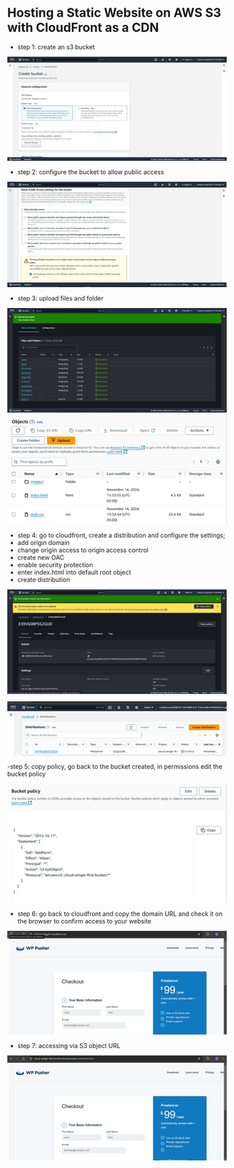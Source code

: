# Hosting a Static Website on AWS S3 with CloudFront as a CDN

- step 1: create an s3 bucket 

![](images/s3-bucket%201.jpg)

- step 2: configure the bucket to allow public access

![](images/s3-bucket%202.jpg)

- step 3: upload files and folder

![](images/s3-bucket%203.jpg)
![](images/udacity-cloud-005.png)

- step 4: go to cloudfront, create a distribution and configure the settings;
- add origin domain
- change origin access to origin access control
- create new OAC
- enable security protection
- enter index.html into default root object
- create distribution

![](images/s3-bucket%204.jpg)

![](images/udacity-cloud-003.png)

-step 5: copy policy, go back to the bucket created, in permissions edit the bucket policy

![](images/udacity-cloud-007.png)

- step 6: go back to cloudfront and copy the domain URL and check it on the browser to confirm access to your website

![](images/udacity-cloud-002.png)

- step 7: accessing via S3 object URL

![](images/udacity-cloud-001.png)
